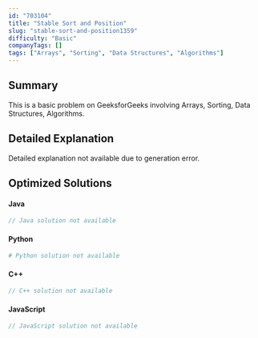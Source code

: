 ```yaml
---
id: "703104"
title: "Stable Sort and Position"
slug: "stable-sort-and-position1359"
difficulty: "Basic"
companyTags: []
tags: ["Arrays", "Sorting", "Data Structures", "Algorithms"]
---
```


## Summary

This is a basic problem on GeeksforGeeks involving Arrays, Sorting, Data Structures, Algorithms.

## Detailed Explanation

Detailed explanation not available due to generation error.

## Optimized Solutions

#### Java
```java
// Java solution not available
```

#### Python
```python
# Python solution not available
```

#### C++
```cpp
// C++ solution not available
```

#### JavaScript
```javascript
// JavaScript solution not available
```